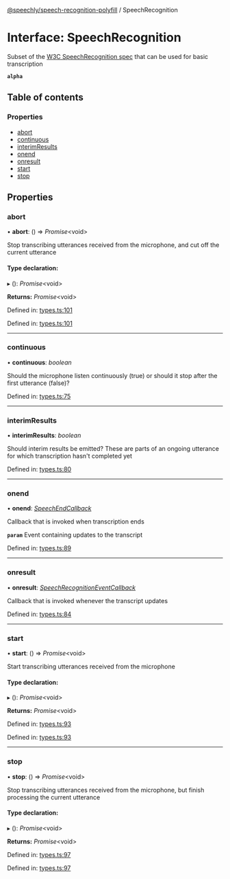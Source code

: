 [@speechly/speech-recognition-polyfill](../README.md) / SpeechRecognition

# Interface: SpeechRecognition

Subset of the [W3C SpeechRecognition spec](https://developer.mozilla.org/en-US/docs/Web/API/SpeechRecognition) that
can be used for basic transcription

**`alpha`** 

## Table of contents

### Properties

- [abort](speechrecognition.md#abort)
- [continuous](speechrecognition.md#continuous)
- [interimResults](speechrecognition.md#interimresults)
- [onend](speechrecognition.md#onend)
- [onresult](speechrecognition.md#onresult)
- [start](speechrecognition.md#start)
- [stop](speechrecognition.md#stop)

## Properties

### abort

• **abort**: () => *Promise*<void\>

Stop transcribing utterances received from the microphone, and cut off the current utterance

#### Type declaration:

▸ (): *Promise*<void\>

**Returns:** *Promise*<void\>

Defined in: [types.ts:101](https://github.com/JamesBrill/speech-recognition-polyfill/blob/a3993a8/src/types.ts#L101)

Defined in: [types.ts:101](https://github.com/JamesBrill/speech-recognition-polyfill/blob/a3993a8/src/types.ts#L101)

___

### continuous

• **continuous**: *boolean*

Should the microphone listen continuously (true) or should it stop after the first utterance (false)?

Defined in: [types.ts:75](https://github.com/JamesBrill/speech-recognition-polyfill/blob/a3993a8/src/types.ts#L75)

___

### interimResults

• **interimResults**: *boolean*

Should interim results be emitted? These are parts of an ongoing utterance for which transcription hasn't
completed yet

Defined in: [types.ts:80](https://github.com/JamesBrill/speech-recognition-polyfill/blob/a3993a8/src/types.ts#L80)

___

### onend

• **onend**: [*SpeechEndCallback*](../README.md#speechendcallback)

Callback that is invoked when transcription ends

**`param`** Event containing updates to the transcript

Defined in: [types.ts:89](https://github.com/JamesBrill/speech-recognition-polyfill/blob/a3993a8/src/types.ts#L89)

___

### onresult

• **onresult**: [*SpeechRecognitionEventCallback*](../README.md#speechrecognitioneventcallback)

Callback that is invoked whenever the transcript updates

Defined in: [types.ts:84](https://github.com/JamesBrill/speech-recognition-polyfill/blob/a3993a8/src/types.ts#L84)

___

### start

• **start**: () => *Promise*<void\>

Start transcribing utterances received from the microphone

#### Type declaration:

▸ (): *Promise*<void\>

**Returns:** *Promise*<void\>

Defined in: [types.ts:93](https://github.com/JamesBrill/speech-recognition-polyfill/blob/a3993a8/src/types.ts#L93)

Defined in: [types.ts:93](https://github.com/JamesBrill/speech-recognition-polyfill/blob/a3993a8/src/types.ts#L93)

___

### stop

• **stop**: () => *Promise*<void\>

Stop transcribing utterances received from the microphone, but finish processing the current utterance

#### Type declaration:

▸ (): *Promise*<void\>

**Returns:** *Promise*<void\>

Defined in: [types.ts:97](https://github.com/JamesBrill/speech-recognition-polyfill/blob/a3993a8/src/types.ts#L97)

Defined in: [types.ts:97](https://github.com/JamesBrill/speech-recognition-polyfill/blob/a3993a8/src/types.ts#L97)
